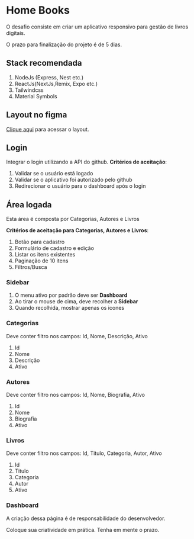 # Home Books
O desafio consiste em criar um aplicativo responsivo para gestão de livros digitais.

O prazo para finalização do projeto é de 5 dias.

## Stack recomendada
1. NodeJs (Express, Nest etc.)
2. ReactJs(NextJs,Remix, Expo etc.)
3. Tailwindcss
4. Material Symbols

## Layout no figma
[Clique aqui](https://www.figma.com/file/lPZVwxoBB94OQ5rbZKsaq2/Home-Books?type=design&mode=design&t=654oCV8wlV0363Sm-1) para acessar o layout.

## Login

Integrar o login utilizando a API do github.
**Critérios de aceitação**: 
1. Validar se o usuário está logado
2. Validar se o aplicativo foi autorizado pelo github
3. Redirecionar o usuário para o dashboard após o login

## Área logada
Esta área é composta por Categorias, Autores e Livros

**Critérios de aceitação para Categorias, Autores e Livros**: 
1. Botão para cadastro
2. Formulário de cadastro e edição
3. Listar os itens existentes
4. Paginação de 10 itens
5. Filtros/Busca

### Sidebar

1. O menu ativo por padrão deve ser **Dashboard**
2. Ao tirar o mouse de cima, deve recolher a **Sidebar**
3. Quando recolhida, mostrar apenas os icones

### Categorias
Deve conter filtro nos campos: Id, Nome, Descrição, Ativo

1. Id
2. Nome
3. Descrição
4. Ativo

### Autores
Deve conter filtro nos campos: Id, Nome, Biografia, Ativo

1. Id
2. Nome
3. Biografia
4. Ativo

### Livros
Deve conter filtro nos campos: Id, Titulo, Categoria, Autor, Ativo

1. Id
2. Titulo
3. Categoria
4. Autor
5. Ativo

### Dashboard
A criação dessa página é de responsabilidade do desenvolvedor.

Coloque sua criatividade em prática. Tenha em mente o prazo.
